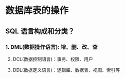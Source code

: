 # 数据库表的操作

## SQL 语言构成和分类？

### 1. DML\(数据操作语言\): 增、删、改、查

2. DCL\(数据控制语言\)：事务、权限、用户

3. DDL\(数据定义语言\)：逻辑库、数据表、视图、索引等



